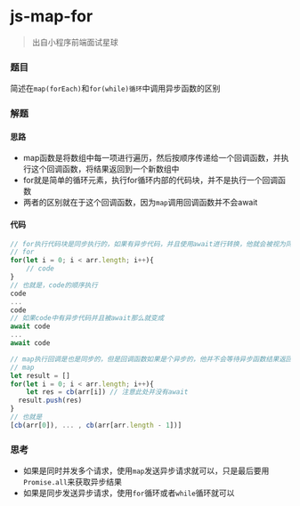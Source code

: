 # js-map-for

> 出自小程序前端面试星球
>

### 题目

简述在`map(forEach)`和`for(while)循环`中调用异步函数的区别



### 解题

#### 思路

* map函数是将数组中每一项进行遍历，然后按顺序传递给一个回调函数，并执行这个回调函数，将结果返回到一个新数组中
* for就是简单的循环元素，执行for循环内部的代码块，并不是执行一个回调函数
* 两者的区别就在于这个回调函数，因为`map`调用回调函数并不会await

#### 代码

```javascript
// for执行代码块是同步执行的，如果有异步代码，并且使用await进行转换，他就会被视为同步代码，一样按序执行
// for
for(let i = 0; i < arr.length; i++){
	// code
}
// 也就是，code的顺序执行
code
...
code
// 如果code中有异步代码并且被await那么就变成
await code
...
await code

// map执行回调是也是同步的，但是回调函数如果是个异步的，他并不会等待异步函数结果返回，再收集结果，返回数组，他只管分发数据，执行回调
// map 
let result = []
for(let i = 0; i < arr.length; i++){
	let res = cb(arr[i]) // 注意此处并没有await
  result.push(res)
}
// 也就是
[cb(arr[0]), ... , cb(arr[arr.length - 1])]
```





### 思考

* 如果是同时并发多个请求，使用`map`发送异步请求就可以，只是最后要用`Promise.all`来获取异步结果
* 如果是同步发送异步请求，使用`for`循环或者`while`循环就可以